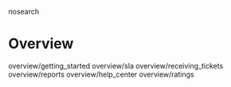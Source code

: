 nosearch  

# Overview

<div class="toctree" titlesonly="">

overview/getting_started overview/sla overview/receiving_tickets
overview/reports overview/help_center overview/ratings

</div>
